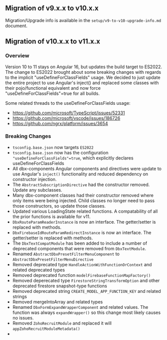 ## Migration of v9.x.x to v10.x.x
Migration/Upgrade info is available in the `setup/v9-to-v10-upgrade-info.md` document.

## Migration of v10.x.x to v11.x.x
### Overview
Version 10 to 11 stays on Angular 16, but updates the build target to ES2022. The change to ES2022 brought about some breaking changes with regards to the implicit "useDefineForClassFields" usage. We decided to just update the entire project to use Angular's inject() and replaced some classes with their pojo/functional equivalent and now force "useDefineForClassFields"=true for all builds.

Some related threads to the useDefineForClassFields usage:
- https://github.com/microsoft/TypeScript/issues/52331
- https://github.com/microsoft/vscode/issues/186726
- https://github.com/ngrx/platform/issues/3654

### Breaking Changes
- `tsconfig.base.json` now targets `ES2022`
- `tsconfig.base.json` now has the configuration `"useDefineForClassFields"=true`, which explicitly declares useDefineForClassFields
- All dbx-components Angular components and directives were update to use Angular's `inject()` functionality and reduced dependency on constructor injection.
- The `AbstractSubscriptionDirective` had the constructor removed. Update any subclasses.
- Many dbx-component classes had their constructor removed where only items were being injected. Child classes no longer need to pass those constructors, so update those classes.
- Updated various LoadingState related functions. A compatability of all the prior functions is available for v11.
- `DbxRouteParamReaderInstance` is now an interface. The getter/setter is replaced with methods.
- `DbxFirebaseIdRouteParamRedirectInstance` is now an interface. The getter/setter is replaced with methods.
- The `DbxTextCompatModule` has been added to include a number of deprecated components that were removed from `DbxTextModule`.
- Renamed `AbstractDbxPresetFilterMenuComponent` to `AbstractDbxPresetFilterMenuDirective`
- Removed deprecated type `HandleActionWithFunctionOrContext` and related deprecated types
- Removed deprecated function `modelFirebaseFunctionMapFactory()`
- Removed deperecated type `FirestoreStringTransformOption` and other deprecated firestore snapshot-type functions
- Removed deprecated string `CREATE_MODEL_APP_FUNCTION_KEY` and related strings
- Removed mergeIntoArray and related types
- Renamed `DbxFormExpandWrapperComponent` and related values. The function was always `expandWrapper()` so this change most likely causes no issues.
- Removed `ZohoRecruitModule` and replaced it will `appZohoRecruitModuleMetadata()`
- 